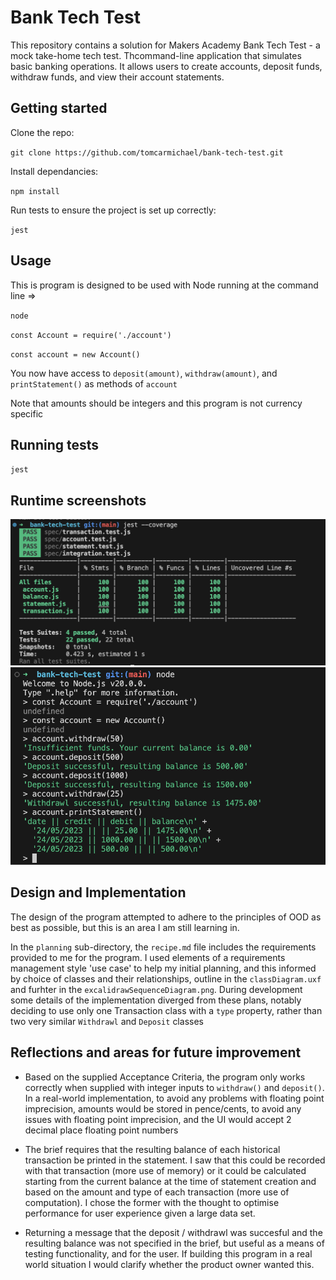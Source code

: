 # Bank Tech Test

This repository contains a solution for Makers Academy Bank Tech Test - a mock take-home tech test. Thcommand-line application that simulates basic banking operations. It allows users to create accounts, deposit funds, withdraw funds, and view their account statements.

## Getting started

Clone the repo:

 `git clone https://github.com/tomcarmichael/bank-tech-test.git`

Install dependancies:

`npm install` 

Run tests to ensure the project is set up correctly:

`jest`

## Usage

This is program is designed to be used with Node running at the command line =>

`node` 

`const Account = require('./account')`

`const account = new Account()`

You now have access to `deposit(amount)`, `withdraw(amount)`, and `printStatement()` as methods of `account`

Note that amounts should be integers and this program is not currency specific


## Running tests

`jest` 

## Runtime screenshots

![bank-tech-test-jest](./screenshots/bank-tech-test-jest-screenshot.png)
![bank-tech-test-node](./screenshots/bank-tech-test-node-screenshot.png)


## Design and Implementation

The design of the program attempted to adhere to the principles of OOD as best as possible, but this is an area I am still learning in. 

In the `planning` sub-directory, the `recipe.md` file includes the requirements provided to me for the program. I used elements of a requirements management style 'use case' to help my initial planning, and this informed by choice of classes and their relationships, outline in the `classDiagram.uxf` and furhter in the `excalidrawSequenceDiagram.png`. During development some details of the implementation diverged from these plans, notably deciding to use only one Transaction class with a `type` property, rather than two very similar `Withdrawl` and `Deposit` classes

## Reflections and areas for future improvement

- Based on the supplied Acceptance Criteria, the program only works correctly when supplied with integer inputs to `withdraw()` and `deposit()`. In a real-world implementation, to avoid any problems with floating point imprecision, amounts would be stored in pence/cents, to avoid any issues with floating point imprecision, and the UI would accept 2 decimal place floating point numbers

- The brief requires that the resulting balance of each historical transaction be printed in the statement. I saw that this could be recorded with that transaction (more use of memory) or it could be calculated starting from the current balance at the time of statement creation and based on the amount and type of each transaction (more use of computation). I chose the former with the thought to optimise performance for user experience given a large data set.
  
- Returning a message that the deposit / withdrawl was succesful and the resulting balance was not specified in the brief, but useful as a means of testing functionality, and for the user. If building this program in a real world situation I would clarify whether the product owner wanted this.

